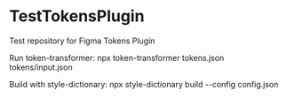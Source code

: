 # TestTokensPlugin
Test repository for Figma Tokens Plugin

Run token-transformer: npx token-transformer tokens.json tokens/input.json

Build with style-dictionary: npx style-dictionary build --config config.json
